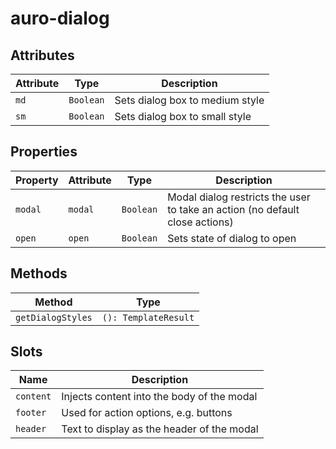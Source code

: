 # auro-dialog

## Attributes

| Attribute | Type      | Description                     |
|-----------|-----------|---------------------------------|
| `md`      | `Boolean` | Sets dialog box to medium style |
| `sm`      | `Boolean` | Sets dialog box to small style  |

## Properties

| Property | Attribute | Type      | Description                                      |
|----------|-----------|-----------|--------------------------------------------------|
| `modal`  | `modal`   | `Boolean` | Modal dialog restricts the user to take an action (no default close actions) |
| `open`   | `open`    | `Boolean` | Sets state of dialog to open                     |

## Methods

| Method            | Type                 |
|-------------------|----------------------|
| `getDialogStyles` | `(): TemplateResult` |

## Slots

| Name      | Description                                |
|-----------|--------------------------------------------|
| `content` | Injects content into the body of the modal |
| `footer`  | Used for action options, e.g. buttons      |
| `header`  | Text to display as the header of the modal |
